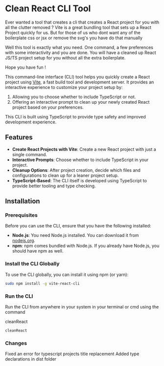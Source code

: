 # Clean React CLI Tool

Ever wanted a tool that creates a cli that creates a React project for you with all the clutter removed ?
Vite is a great bundling tool that sets up a React Project quickly for us.
But for those of us who dont want any of the boilerplate css or jsx or remove the svg's you have do that manually

Well this tool is exactly what you need.
One command, a few preferences with some interactivity and you are done.
You will have a cleaned up React JS/TS project setup for you without all the extra boilerplate.

Hope you have fun !

This command-line interface (CLI) tool helps you quickly create a React project using [Vite](https://vitejs.dev/), a fast build tool and development server. It provides an interactive experience to customize your project setup by:

1. Allowing you to choose whether to include TypeScript or not.
2. Offering an interactive prompt to clean up your newly created React project based on your preferences.

This CLI is built using TypeScript to provide type safety and improved development experience.

## Features

- **Create React Projects with Vite**: Create a new React project with just a single command.
- **Interactive Prompts**: Choose whether to include TypeScript in your project.
- **Cleanup Options**: After project creation, decide which files and configurations to clean up for a leaner project setup.
- **TypeScript-Based**: The CLI itself is developed using TypeScript to provide better tooling and type checking.

## Installation

### Prerequisites

Before you can use the CLI, ensure that you have the following installed:

- **Node.js**: You need Node.js installed. You can download it from [nodejs.org](https://nodejs.org/).
- **npm**: npm comes bundled with Node.js. If you already have Node.js, you should have npm as well.

### Install the CLI Globally

To use the CLI globally, you can install it using npm (or yarn):

```bash
sudo npm install -g vite-react-cli

```

### Run the CLI

Run the CLI from anywhere in your system in your terminal or cmd using the command

cleanReact

```bash
cleanReact

```

### Changes

Fixed an error for typescript projects title replacement
Added type declarations in dist folder
